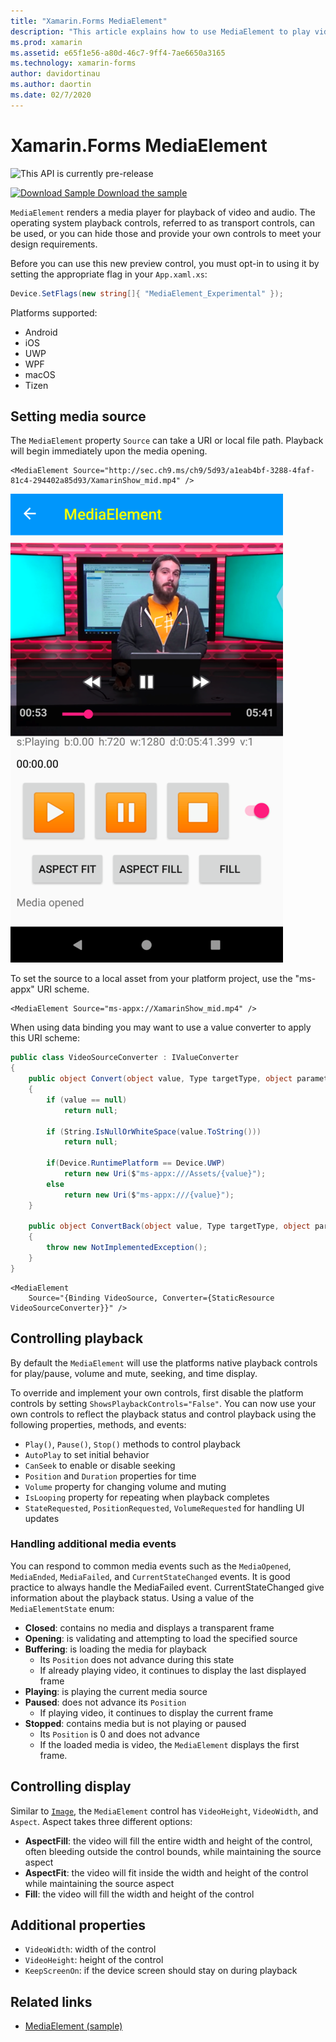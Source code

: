```yaml
---
title: "Xamarin.Forms MediaElement"
description: "This article explains how to use MediaElement to play video and audio in a Xamarin.Forms application."
ms.prod: xamarin
ms.assetid: e65f1e56-a80d-46c7-9ff4-7ae6650a3165
ms.technology: xamarin-forms
author: davidortinau
ms.author: daortin
ms.date: 02/7/2020
---
```


# Xamarin.Forms MediaElement

![](~/media/shared/preview.png "This API is currently pre-release")

[![Download Sample](~/media/shared/download.png) Download the sample](https://github.com/xamarin/xamarin-forms-samples/mediaelement)

`MediaElement` renders a media player for playback of video and audio. The operating system playback controls, referred to as transport controls, can be used, or you can hide those and provide your own controls to meet your design requirements.

Before you can use this new preview control, you must opt-in to using it by setting the appropriate flag in your `App.xaml.xs`:

```csharp
Device.SetFlags(new string[]{ "MediaElement_Experimental" });
```

Platforms supported:

- Android
- iOS
- UWP
- WPF
- macOS
- Tizen

## Setting media source

The `MediaElement` property `Source` can take a URI or local file path. Playback will begin immediately upon the media opening.

```xaml
<MediaElement Source="http://sec.ch9.ms/ch9/5d93/a1eab4bf-3288-4faf-81c4-294402a85d93/XamarinShow_mid.mp4" />
```

![](mediaelement-images/mediaelement-android.png "MediaElement on Android")

To set the source to a local asset from your platform project, use the "ms-appx" URI scheme. 

```xaml
<MediaElement Source="ms-appx://XamarinShow_mid.mp4" />
```

When using data binding you may want to use a value converter to apply this URI scheme:

```csharp
public class VideoSourceConverter : IValueConverter
{
    public object Convert(object value, Type targetType, object parameter, CultureInfo culture)
    {
        if (value == null)
            return null;

        if (String.IsNullOrWhiteSpace(value.ToString()))
            return null;

        if(Device.RuntimePlatform == Device.UWP)
            return new Uri($"ms-appx:///Assets/{value}");
        else
            return new Uri($"ms-appx:///{value}");
    }

    public object ConvertBack(object value, Type targetType, object parameter, CultureInfo culture)
    {
        throw new NotImplementedException();
    }
}
```

```xaml
<MediaElement
    Source="{Binding VideoSource, Converter={StaticResource VideoSourceConverter}}" />
```

## Controlling playback

By default the `MediaElement` will use the platforms native playback controls for play/pause, volume and mute, seeking, and time display. 

To override and implement your own controls, first disable the platform controls by setting `ShowsPlaybackControls="False"`. You can now use your own controls to reflect the playback status and control playback using the following properties, methods, and events:

- `Play()`, `Pause()`, `Stop()` methods to control playback
- `AutoPlay` to set initial behavior
- `CanSeek` to enable or disable seeking
- `Position` and `Duration` properties for time
- `Volume` property for changing volume and muting
- `IsLooping` property for repeating when playback completes
- `StateRequested`, `PositionRequested`, `VolumeRequested` for handling UI updates

### Handling additional media events

You can respond to common media events such as the `MediaOpened`, `MediaEnded`, `MediaFailed`, and `CurrentStateChanged` events. It is good practice to always handle the MediaFailed event.
CurrentStateChanged give information about the playback status. Using a value of the `MediaElementState` enum:

- **Closed**: contains no media and displays a transparent frame
- **Opening**: is validating and attempting to load the specified source
- **Buffering**: is loading the media for playback
  - Its `Position` does not advance during this state
  - If already playing video, it continues to display the last displayed frame
- **Playing**: is playing the current media source
- **Paused**: does not advance its `Position` 
  - If playing video, it continues to display the current frame
- **Stopped**: contains media but is not playing or paused
  - Its `Position` is 0 and does not advance
  - If the loaded media is video, the `MediaElement` displays the first frame.

## Controlling display

Similar to [`Image`](xref:Xamarin.Forms.Image), the `MediaElement` control has `VideoHeight`, `VideoWidth`, and `Aspect`. Aspect takes three different options:

- **AspectFill**: the video will fill the entire width and height of the control, often bleeding outside the control bounds, while maintaining the source aspect
- **AspectFit**: the video will fit inside the width and height of the control while maintaining the source aspect
- **Fill**: the video will fill the width and height of the control

## Additional properties

- `VideoWidth`: width of the control
- `VideoHeight`: height of the control
- `KeepScreenOn`: if the device screen should stay on during playback 

## Related links

- [MediaElement (sample)](https://github.com/xamarin/xamarin-forms-samples/mediaelement)
